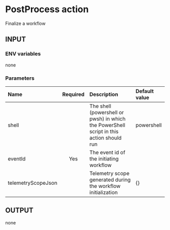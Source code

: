 # PostProcess action
Finalize a workflow

## INPUT

### ENV variables
none

### Parameters
| Name               | Required | Description                                                                             | Default value |
| :----------------- | :------: | :-------------------------------------------------------------------------------------- | :------------ |
| shell              |          | The shell (powershell or pwsh) in which the PowerShell script in this action should run | powershell    |
| eventId            |   Yes    | The event id of the initiating workflow                                                 |               |
| telemetryScopeJson |          | Telemetry scope generated during the workflow initialization                            | {}            |


## OUTPUT
none